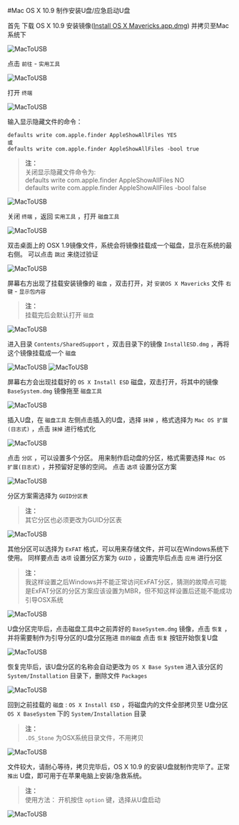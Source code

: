 #Mac OS X 10.9 制作安装U盘/应急启动U盘

首先 下载 OS X 10.9 安装镜像([Install OS X Mavericks.app.dmg]())  并拷贝至Mac系统下

![MacToUSB](../images/apple/mactousb01.png?raw=true)

点击 `前往` - `实用工具` 

![MacToUSB](../images/apple/mactousb02.png?raw=true)

打开 `终端` 

![MacToUSB](../images/apple/mactousb03.png?raw=true)

输入显示隐藏文件的命令：
```
defaults write com.apple.finder AppleShowAllFiles YES  
或  
defaults write com.apple.finder AppleShowAllFiles -bool true
```

>**注：**  
关闭显示隐藏文件命令为:  
defaults write com.apple.finder AppleShowAllFiles NO  
defaults write com.apple.finder AppleShowAllFiles -bool false

![MacToUSB](../images/apple/mactousb04.png?raw=true)

关闭 `终端` ，返回 `实用工具` ，打开 `磁盘工具` 

![MacToUSB](../images/apple/mactousb05.png?raw=true)

双击桌面上的 OSX 1.9镜像文件，系统会将镜像挂载成一个磁盘，显示在系统的最右侧。
可以点击 `跳过` 来绕过验证

![MacToUSB](../images/apple/mactousb06.png?raw=true)

屏幕右方出现了挂载安装镜像的 `磁盘` ，双击打开，对 `安装OS X Mavericks` 文件 `右键` - `显示包内容` 
>**注：**  
挂载完后会默认打开 `磁盘`

![MacToUSB](../images/apple/mactousb07.png?raw=true)

进入目录 `Contents/SharedSupport` ，双击目录下的镜像 `InstallESD.dmg` ，再将这个镜像挂载成一个 `磁盘`

![MacToUSB](../images/apple/mactousb08.png?raw=true)
![MacToUSB](../images/apple/mactousb09.png?raw=true)


屏幕右方会出现挂载好的  `OS X Install ESD`  磁盘，双击打开，将其中的镜像 `BaseSystem.dmg` 镜像拖至 `磁盘工具` 

![MacToUSB](../images/apple/mactousb10.png?raw=true)

插入U盘，在 `磁盘工具` 左侧点击插入的U盘，选择 `抹掉` ，格式选择为 `Mac OS 扩展(日志式)` ，点击 `抹掉` 进行格式化

![MacToUSB](../images/apple/mactousb11.png?raw=true)

点击 `分区` ，可以设置多个分区。
用来制作启动盘的分区，格式需要选择 `Mac OS 扩展(日志式)` ，并预留好足够的空间。
点击 `选项` 设置分区方案

![MacToUSB](../images/apple/mactousb12.png?raw=true)

分区方案需选择为 `GUID分区表` 
>**注：**  
其它分区也必须更改为GUID分区表

![MacToUSB](../images/apple/mactousb13.png?raw=true)

其他分区可以选择为  `ExFAT` 格式，可以用来存储文件，并可以在Windows系统下使用。
同样要点击 `选项` 设置分区方案为 `GUID` ，设置完毕后点击 `应用` 进行分区
>**注：**  
我这样设置之后Windows并不能正常访问ExFAT分区，猜测的故障点可能是ExFAT分区的分区方案应该设置为MBR，但不知这样设置后还能不能成功引导OSX系统

![MacToUSB](../images/apple/mactousb14.png?raw=true)

U盘分区完毕后，点击磁盘工具中之前弄好的 `BaseSystem.dmg` 镜像，点击 `恢复` ，并将需要制作为引导分区的U盘分区拖进 `目的磁盘` 
点击 `恢复` 按钮开始恢复U盘

![MacToUSB](../images/apple/mactousb15.png?raw=true)

恢复完毕后，该U盘分区的名称会自动更改为 `OS X Base System` 
进入该分区的 `System/Installation` 目录下，删除文件 `Packages` 

![MacToUSB](../images/apple/mactousb16.png?raw=true)

回到之前挂载的 `磁盘` : `OS X Install ESD` ，将磁盘内的文件全部拷贝至 U盘分区 `OS X BaseSystem` 下的 `System/Installation` 目录
>**注：**  
`.DS_Stone` 为OSX系统目录文件，不用拷贝

![MacToUSB](../images/apple/mactousb17.png?raw=true)

文件较大，请耐心等待，拷贝完毕后，OS X 10.9 的安装U盘就制作完毕了。正常 `推出` U盘，即可用于在苹果电脑上安装/急救系统。
>**注：**  
使用方法： 开机按住  `option` 键，选择从U盘启动

![MacToUSB](../images/apple/mactousb18.png?raw=true)